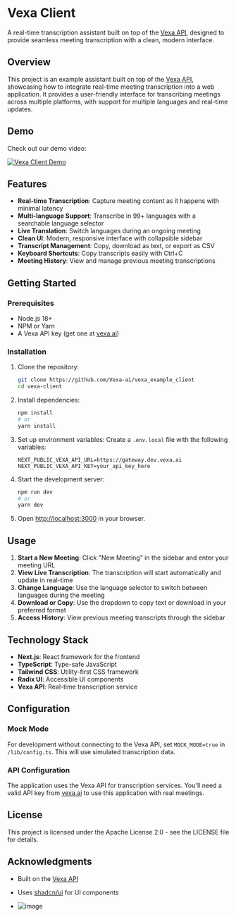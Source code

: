 # Vexa Client

A real-time transcription assistant built on top of the [Vexa API](https://github.com/Vexa-ai/vexa), designed to provide seamless meeting transcription with a clean, modern interface.

## Overview

This project is an example assistant built on top of the [Vexa API](https://github.com/Vexa-ai/vexa), showcasing how to integrate real-time meeting transcription into a web application. It provides a user-friendly interface for transcribing meetings across multiple platforms, with support for multiple languages and real-time updates.

## Demo

Check out our demo video:

[![Vexa Client Demo](https://img.youtube.com/vi/bA_4DVDO_KM/0.jpg)](https://www.youtube.com/watch?v=bA_4DVDO_KM)

## Features

- **Real-time Transcription**: Capture meeting content as it happens with minimal latency
- **Multi-language Support**: Transcribe in 99+ languages with a searchable language selector
- **Live Translation**: Switch languages during an ongoing meeting
- **Clean UI**: Modern, responsive interface with collapsible sidebar
- **Transcript Management**: Copy, download as text, or export as CSV
- **Keyboard Shortcuts**: Copy transcripts easily with Ctrl+C
- **Meeting History**: View and manage previous meeting transcriptions

## Getting Started

### Prerequisites

- Node.js 18+
- NPM or Yarn
- A Vexa API key (get one at [vexa.ai](https://vexa.ai))

### Installation

1. Clone the repository:
   ```bash
   git clone https://github.com/Vexa-ai/vexa_example_client
   cd vexa-client
   ```

2. Install dependencies:
   ```bash
   npm install
   # or
   yarn install
   ```

3. Set up environment variables:
   Create a `.env.local` file with the following variables:
   ```
   NEXT_PUBLIC_VEXA_API_URL=https://gateway.dev.vexa.ai
   NEXT_PUBLIC_VEXA_API_KEY=your_api_key_here
   ```

4. Start the development server:
   ```bash
   npm run dev
   # or
   yarn dev
   ```

5. Open [http://localhost:3000](http://localhost:3000) in your browser.

## Usage

1. **Start a New Meeting**: Click "New Meeting" in the sidebar and enter your meeting URL
2. **View Live Transcription**: The transcription will start automatically and update in real-time
3. **Change Language**: Use the language selector to switch between languages during the meeting
4. **Download or Copy**: Use the dropdown to copy text or download in your preferred format
5. **Access History**: View previous meeting transcripts through the sidebar

## Technology Stack

- **Next.js**: React framework for the frontend
- **TypeScript**: Type-safe JavaScript
- **Tailwind CSS**: Utility-first CSS framework
- **Radix UI**: Accessible UI components
- **Vexa API**: Real-time transcription service

## Configuration

### Mock Mode

For development without connecting to the Vexa API, set `MOCK_MODE=true` in `/lib/config.ts`. This will use simulated transcription data.

### API Configuration

The application uses the Vexa API for transcription services. You'll need a valid API key from [vexa.ai](https://vexa.ai) to use this application with real meetings.

## License

This project is licensed under the Apache License 2.0 - see the LICENSE file for details.

## Acknowledgments

- Built on the [Vexa API](https://github.com/Vexa-ai/vexa)
- Uses [shadcn/ui](https://ui.shadcn.com/) for UI components

- ![image](https://github.com/user-attachments/assets/b5abec02-9db6-42a1-8690-3271dfc4d0b6)
